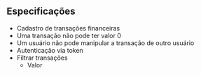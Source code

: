 ## Especificações
- Cadastro de transações financeiras
- Uma transação não pode ter valor 0
- Um usuário não pode manipular a transação de outro usuário
- Autenticação via token
- Filtrar transações
    - Valor
